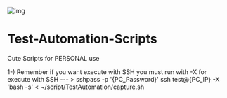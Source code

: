![img](http://i42.photobucket.com/albums/e335/bebop3/cowboy213x.jpg)
# Test-Automation-Scripts
Cute Scripts for PERSONAL use


1-) Remember if you want execute with SSH you must run with -X 
for execute with SSH --- > sshpass -p '{PC_Password}' ssh test@{PC_IP} -X 'bash -s' < ~/script/TestAutomation/capture.sh
